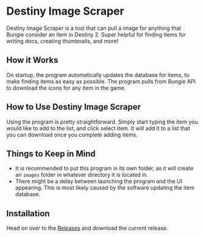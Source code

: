 #  Destiny Image Scraper 

Destiny Image Scraper is a tool that can pull a image for anything that Bungie consider an item in Destiny 2. Super helpful for finding items for writing docs, creating thumbnails, and more!

##  How it Works 

On startup, the program automatically updates the database for items, to make finding items as easy as possible. The program pulls from Bungie API to download the icons for any item in the game.

##  How to Use Destiny Image Scraper

Using the program is pretty straightforward. Simply start typing the item you would like to add to the list, and click select item. It will add it to a list that you can download once you complete adding items.

##  Things to Keep in Mind

- It is recommended to put this program in its own folder, as it will create an `images` folder in whatever directory it is located in.
- There might be a delay between launching the program and the UI appearing. This is most likely caused by the software updating the item database.

##  Installation 

Head on over to the [Releases](https://github.com/kgray1100/Destiny-Image-Scraper/releases) and download the current release.
